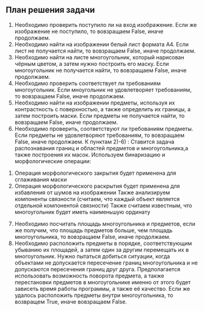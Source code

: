 ## План решения задачи
1) Необходимо проверить поступило ли на вход изображение. Если же изображение не поступило, то вовзращаем False, иначе продолжаем.
2) Необходимо найти на изображении белый лист формата А4. Если лист не получается найти, то вовзращаем False, иначе продолжаем.
3) Необходимо найти на листе многоугольник, который нарисован чёрным цветом, а затем нужно построить его маску. Если многоугольник не получается найти, то вовзращаем False, иначе продолжаем.
4) Необходимо проверить соответствует ли требованиям многоугольник. Если мноугольник не удовлетворяет требованиям, то вовзращаем False, иначе продолжаем.
5) Необходимо найти на изображении предметы, используя их контрастность с поверхностью, а также определить их границы, а затем построить маски. Если предметы не получается найти, то вовзращаем False, иначе продолжаем.
6) Необходимо проверить, соответствуют ли требованиям предметы. Если предметы не удовлетворяют требованиям, то вовзращаем False, иначе продолжаем.
К пунктам 2)-6) :
Ставится задача распознавания границ и областей предметов и многоугольника,а также построения их масок.
Используем бинаризацию и морфологические операции:
1. Операция морфологического закрытия будет применена для сглаживания маски
2. Операция морфологического раскрытия будет применена для избавления от шумов на изображении
Также анализируем компоненты связности (считаем, что каждый объект является отдельной компонентой связности)
Также считаем известным, что многоугольник будет иметь наименьшую ординату
7) Необходимо посчитать площадь многоугольника и предметов, если же получим, что площадь предметов больше, чем площадь многоугольника, то вовзращаем False, иначе продолжаем.
8) Необходимо расположить предметы в порядке, соответствующим убыванию их площадей, а затем один за другим перемещать их в многоугольник. Нужно пытаться добиться ситуации, когда объектами не допускается пересечение границ многоугольника и не допускаются пересечения границ друг друга. Предполагается использовать возможность поворота предмета, а также перестановки предметов в многоугольнике именно от этого будет зависеть время работы программы, а также её качество. 
Если же удалось расположить предметы внутри многоугольника, то возвращем True, иначе вовзращаем False.
